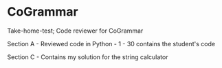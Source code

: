 # CoGrammar
Take-home-test; Code reviewer for CoGrammar

Section A - Reviewed code in Python - 1 - 30 contains the student's code

Section C - Contains my solution for the string calculator